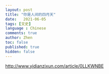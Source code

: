```yaml
---
layout: post
title: "你是人间的四月天"
date:   2021-06-05
tags: [文史]
language : Chinese
comments: true
author: Zhen
toc: false
published: true
hidden: false
---
```

http://www.yidianzixun.com/article/0LLKWNBE
<!--stackedit_data:
eyJoaXN0b3J5IjpbLTk5Nzg4NTgzNV19
-->